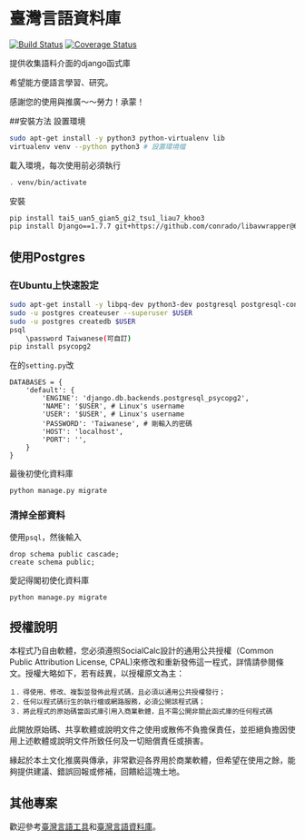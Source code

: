 # 臺灣言語資料庫

[![Build Status](https://travis-ci.org/sih4sing5hong5/tai5_uan5_gian5_gi2_tsu1_liau7_khoo3.svg?branch=master)](https://travis-ci.org/sih4sing5hong5/tai5_uan5_gian5_gi2_tsu1_liau7_khoo3)
[![Coverage Status](https://coveralls.io/repos/sih4sing5hong5/tai5_uan5_gian5_gi2_tsu1_liau7_khoo3/badge.svg)](https://coveralls.io/r/sih4sing5hong5/tai5_uan5_gian5_gi2_tsu1_liau7_khoo3)

提供收集語料介面的django函式庫

希望能方便語言學習、研究。

感謝您的使用與推廣～～勞力！承蒙！

##安裝方法
設置環境
```bash
sudo apt-get install -y python3 python-virtualenv lib
virtualenv venv --python python3 # 設置環境檔
```
載入環境，每次使用前必須執行
```bash
. venv/bin/activate 
```
安裝
```bash
pip install tai5_uan5_gian5_gi2_tsu1_liau7_khoo3
pip install Django==1.7.7 git+https://github.com/conrado/libavwrapper@6409123ee24df823a5ee0bac7a08043e6b317721#egg=libavwrapper
```

## 使用Postgres

### 在Ubuntu上快速設定
```bash
sudo apt-get install -y libpq-dev python3-dev postgresql postgresql-contrib
sudo -u postgres createuser --superuser $USER
sudo -u postgres createdb $USER
psql
	\password Taiwanese(可自訂)
pip install psycopg2
```
在的`setting.py`改
```python3
DATABASES = {
    'default': {
        'ENGINE': 'django.db.backends.postgresql_psycopg2',
        'NAME': '$USER', # Linux's username
        'USER': '$USER', # Linux's username
        'PASSWORD': 'Taiwanese', # 剛輸入的密碼
        'HOST': 'localhost',
        'PORT': '',
    }
}
```
最後初使化資料庫
```
python manage.py migrate
```

### 清掉全部資料
使用`psql`，然後輸入
```
drop schema public cascade;
create schema public;
```
愛記得閣初使化資料庫
```
python manage.py migrate
```

## 授權說明
本程式乃自由軟體，您必須遵照SocialCalc設計的通用公共授權（Common Public Attribution License, CPAL)來修改和重新發佈這一程式，詳情請參閱條文。授權大略如下，若有歧異，以授權原文為主：

	１．得使用、修改、複製並發佈此程式碼，且必須以通用公共授權發行；
	２．任何以程式碼衍生的執行檔或網路服務，必須公開該程式碼；
	３．將此程式的原始碼當函式庫引用入商業軟體，且不需公開非關此函式庫的任何程式碼

此開放原始碼、共享軟體或說明文件之使用或散佈不負擔保責任，並拒絕負擔因使用上述軟體或說明文件所致任何及一切賠償責任或損害。

緣起於本土文化推廣與傳承，非常歡迎各界用於商業軟體，但希望在使用之餘，能夠提供建議、錯誤回報或修補，回饋給這塊土地。


## 其他專案
歡迎參考[臺灣言語工具](https://github.com/sih4sing5hong5/tai5_uan5_gian5_gi2_kang1_ku7)和[臺灣言語資料庫](https://github.com/sih4sing5hong5/tai5-uan5_gian5-gi2_phing5-thai5)。